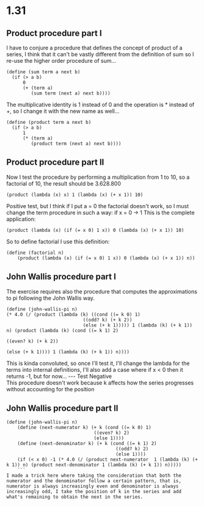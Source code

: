 # 1.31

## Product procedure part I
I have to conjure a procedure that defines the concept of product of a series, I think that it can't be vastly different from the definition of sum
so I re-use the higher order procedure of sum...
``` racket
(define (sum term a next b)
  (if (> a b)
      0
      (+ (term a)
         (sum term (next a) next b))))
```
The multiplicative identity is 1 instead of 0 and the operation is * instead of +, so I change it with the new name as well...

``` racket
(define (product term a next b)
  (if (> a b)
      1
      (* (term a)
         (product term (next a) next b))))
```

## Product procedure part II
Now I test the procedure by performing a multiplication from 1 to 10, so a factorial of 10, the result should be 3.628.800
``` racket
(product (lambda (x) x) 1 (lambda (x) (+ x 1)) 10)
```

Positive test, but I think if I put a = 0 the factorial doesn't work, so I must change the term procedure in such a way:
if x = 0 -> 1 
This is the complete application:
``` racket
(product (lambda (x) (if (= x 0) 1 x)) 0 (lambda (x) (+ x 1)) 10)
```
So to define factorial I use this definition:
``` racket
(define (factorial n) 
	(product (lambda (x) (if (= x 0) 1 x)) 0 (lambda (x) (+ x 1)) n))
```

## John Wallis procedure part I
The exercise requires also the procedure that computes the approximations to pi following the John Wallis way.

``` racket
(define (john-wallis-pi n)
(* 4.0 (/ (product (lambda (k) ((cond ((= k 0) 1)
							((odd? k) (+ k 2))
							(else (+ k 1))))) 1 (lambda (k) (+ k 1)) n) (product (lambda (k) (cond ((= k 1) 2)
																	((even? k) (+ k 2))
																	(else (+ k 1)))) 1 (lambda (k) (+ k 1)) n))))
```
This is kinda convoluted, so once I'll test it, I'll change the lambda for the terms into internal definitions, I'll also add a case where if x < 0 then it returns -1, but for now...
--- Test Negative  
This procedure doesn't work because k affects how the series progresses without accounting for the position

## John Wallis procedure part II
``` racket
(define (john-wallis-pi n)
	(define (next-numerator k) (+ k (cond ((= k 0) 1)
								((even? k) 2)
								(else 1))))
	(define (next-denominator k) (+ k (cond ((= k 1) 2)
										((odd? k) 2)
										(else 1))))
	(if (< x 0) -1 (* 4.0 (/ (product next-numerator  1 (lambda (k) (+ k 1)) n) (product next-denominator 1 (lambda (k) (+ k 1)) n)))))
	```
I made a trick here where taking the consideration that both the numerator and the denominator follow a certain pattern, that is, numerator is always increasingly even and denominator is always increasingly odd, I take the position of k in the series and add what's remaining to obtain the next in the series.